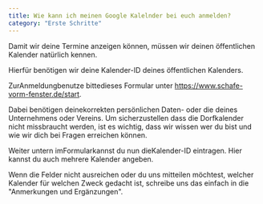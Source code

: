 ```yaml
---
title: Wie kann ich meinen Google Kalelnder bei euch anmelden?
category: "Erste Schritte"
---
```


Damit wir deine Termine anzeigen können, müssen wir deinen öffentlichen Kalender natürlich
kennen.

Hierfür benötigen wir deine Kalender-ID deines öffentlichen Kalenders.

ZurAnmeldungbenutze bittedieses Formular unter
<https://www.schafe-vorm-fenster.de/start>.

Dabei benötigen deinekorrekten persönlichen Daten- oder die deines
Unternehmens oder Vereins. Um sicherzustellen dass die Dorfkalender nicht missbraucht
werden, ist es wichtig, dass wir wissen wer du bist und wie wir dich bei Fragen erreichen
können.

Weiter untern imFormularkannst du nun dieKalender-ID
eintragen. Hier kannst du auch mehrere Kalender angeben.

Wenn die Felder nicht ausreichen oder du uns mitteilen möchtest, welcher Kalender für welchen
Zweck gedacht ist, schreibe uns das einfach in die "Anmerkungen und Ergänzungen".
